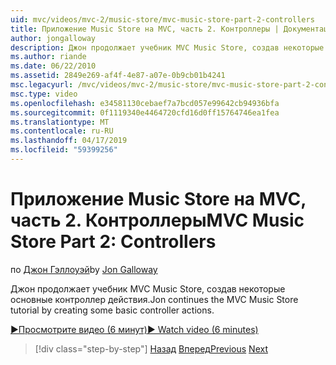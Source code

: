```yaml
---
uid: mvc/videos/mvc-2/music-store/mvc-music-store-part-2-controllers
title: Приложение Music Store на MVC, часть 2. Контроллеры | Документация Майкрософт
author: jongalloway
description: Джон продолжает учебник MVC Music Store, создав некоторые основные контроллер действия.
ms.author: riande
ms.date: 06/22/2010
ms.assetid: 2849e269-af4f-4e87-a07e-0b9cb01b4241
msc.legacyurl: /mvc/videos/mvc-2/music-store/mvc-music-store-part-2-controllers
msc.type: video
ms.openlocfilehash: e34581130cebaef7a7bcd057e99642cb94936bfa
ms.sourcegitcommit: 0f1119340e4464720cfd16d0ff15764746ea1fea
ms.translationtype: MT
ms.contentlocale: ru-RU
ms.lasthandoff: 04/17/2019
ms.locfileid: "59399256"
---
```

# <a name="mvc-music-store-part-2-controllers"></a><span data-ttu-id="f2f6a-103">Приложение Music Store на MVC, часть 2. Контроллеры</span><span class="sxs-lookup"><span data-stu-id="f2f6a-103">MVC Music Store Part 2: Controllers</span></span>

<span data-ttu-id="f2f6a-104">по [Джон Гэллоуэй](https://github.com/jongalloway)</span><span class="sxs-lookup"><span data-stu-id="f2f6a-104">by [Jon Galloway](https://github.com/jongalloway)</span></span>

<span data-ttu-id="f2f6a-105">Джон продолжает учебник MVC Music Store, создав некоторые основные контроллер действия.</span><span class="sxs-lookup"><span data-stu-id="f2f6a-105">Jon continues the MVC Music Store tutorial by creating some basic controller actions.</span></span>

[<span data-ttu-id="f2f6a-106">&#9654;Просмотрите видео (6 минут)</span><span class="sxs-lookup"><span data-stu-id="f2f6a-106">&#9654; Watch video (6 minutes)</span></span>](https://channel9.msdn.com/Blogs/ASP-NET-Site-Videos/mvc-music-store-part-2-controllers)

> [!div class="step-by-step"]
> <span data-ttu-id="f2f6a-107">[Назад](mvc-music-store-part-1-intro-tools-and-project-structure.md)
> [Вперед](mvc-music-store-part-3-views-and-viewmodels.md)</span><span class="sxs-lookup"><span data-stu-id="f2f6a-107">[Previous](mvc-music-store-part-1-intro-tools-and-project-structure.md)
[Next](mvc-music-store-part-3-views-and-viewmodels.md)</span></span>
